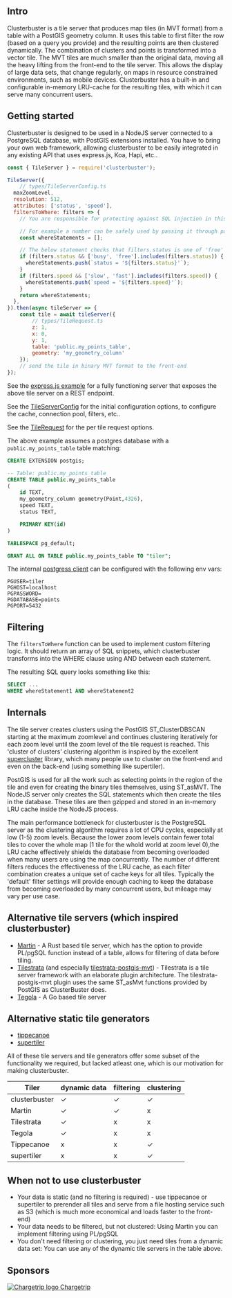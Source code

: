 ## Intro

Clusterbuster is a tile server that produces map tiles (in MVT format) from a table with a PostGIS geometry column. It uses this table to first filter the row (based on a query you provide) and the resulting points are then clustered dynamically. The combination of clusters and points is transformed into a vector tile. The MVT tiles are much smaller than the original data, moving all the heavy lifting from the front-end to the tile server. This allows the display of large data sets, that change regularly, on maps in resource constrained environments, such as mobile devices. Clusterbuster has a built-in and configurable in-memory LRU-cache for the resulting tiles, with which it can serve many concurrent users.

## Getting started

Clusterbuster is designed to be used in a NodeJS server connected to a PostgreSQL database, with PostGIS extensions installed. You have to bring your own web framework, allowing clusterbuster to be easily integrated in any existing API that uses express.js, Koa, Hapi, etc..

```Javascript
const { TileServer } = require('clusterbuster');

TileServer({
    // types/TileServerConfig.ts
  maxZoomLevel,
  resolution: 512,
  attributes: ['status', 'speed'],
  filtersToWhere: filters => {
    // You are responsible for protecting against SQL injection in this function. Because there are many ways to filter, it depends on the filter type on how to approach this.

    // For example a number can be safely used by passing it through parseFloat, strings are best treated by checking for a set of allowed values
    const whereStatements = [];

    // The below statement checks that filters.status is one of 'free' or 'busy' to prevent potential SQL injection
    if (filters.status && ['busy', 'free'].includes(filters.status)) {
      whereStatements.push(`status = '${filters.status}'`);
    }
    if (filters.speed && ['slow', 'fast'].includes(filters.speed)) {
      whereStatements.push(`speed = '${filters.speed}'`);
    }
    return whereStatements;
  },
}).then(async tileServer => {
    const tile = await tileServer({
        // types/TileRequest.ts
        z: 1,
        x: 0,
        y: 1,
        table: 'public.my_points_table',
        geometry: 'my_geometry_column'
    });
    // send the tile in binary MVT format to the front-end
});
```

See the [express.js example](/example) for a fully functioning server that exposes the above tile server on a REST endpoint.

See the [TileServerConfig](/types/TileServerConfig.ts) for the initial configuration options, to configure the cache, connection pool, filters, etc..

See the [TileRequest](/types/TileRequest.ts) for the per tile request options.

The above example assumes a postgres database with a `public.my_points_table` table matching:

```SQL
CREATE EXTENSION postgis;

-- Table: public.my_points_table
CREATE TABLE public.my_points_table
(
    id TEXT,
    my_geometry_column geometry(Point,4326),
    speed TEXT,
    status TEXT,

    PRIMARY KEY(id)
)

TABLESPACE pg_default;

GRANT ALL ON TABLE public.my_points_table TO "tiler";
```

The internal [postgress client](https://node-postgres.com/) can be configured with the following env vars:

```ENV
PGUSER=tiler
PGHOST=localhost
PGPASSWORD=
PGDATABASE=points
PGPORT=5432
```

## Filtering
The `filtersToWhere` function can be used to implement custom filtering logic. It should return an array of SQL snippets, which clusterbuster transforms into the WHERE clause using AND between each statement.

The resulting SQL query looks something like this:

```SQL
SELECT ...
WHERE whereStatement1 AND whereStatement2
```

## Internals

The tile server creates clusters using the PostGIS ST_ClusterDBSCAN starting at the maximum zoomlevel and continues clustering iteratively for each zoom level until the zoom level of the tile request is reached. This 'cluster of clusters' clustering algorithm is inspired by the excellent [supercluster](https://github.com/mapbox/supercluster) library, which many people use to cluster on the front-end and even on the back-end (using something like supertiler).

PostGIS is used for all the work such as selecting points in the region of the tile and even for creating the binary tiles themselves, using ST_asMVT. The NodeJS server only creates the SQL statements which then create the tiles in the database. These tiles are then gzipped and stored in an in-memory LRU cache inside the NodeJS process.

The main performance bottleneck for clusterbuster is the PostgreSQL server as the clustering algorithm requires a lot of CPU cycles, especially at low (1-5) zoom levels. Because the lower zoom levels contain fewer total tiles to cover the whole map (1 tile for the whold world at zoom level 0),the LRU cache effectively shields the database from becoming overloaded when many users are using the map concurrently. The number of different filters reduces the effectiveness of the LRU cache, as each filter combination creates a unique set of cache keys for all tiles. Typically the 'default' filter settings will provide enough caching to keep the database from becoming overloaded by many concurrent users, but mileage may vary per use case.

## Alternative tile servers (which inspired clusterbuster)

- [Martin](https://github.com/urbica/martin) - A Rust based tile server, which has the option to provide PL/pgSQL function instead of a table, allows for filtering of data before tiling.
- [Tilestrata](https://github.com/naturalatlas/tilestrata) (and especially [tilestrata-postgis-mvt](https://github.com/Stezii/tilestrata-postgismvt)) - Tilestrata is a tile server framework with an elaborate plugin architecture. The tilestrata-postgis-mvt plugin uses the same ST_asMvt functions provided by PostGIS as ClusterBuster does.
- [Tegola](https://tegola.io/) - A Go based tile server

## Alternative static tile generators

- [tippecanoe](https://github.com/mapbox/tippecanoe)
- [supertiler](https://github.com/ChrisLoer/supertiler)

All of these tile servers and tile generators offer some subset of the functionality we required, but lacked atleast one, which is our motivation for making clusterbuster.

| Tiler         | dynamic data | filtering | clustering |
| ------------- | ------------ | --------- | ---------- |
| clusterbuster | ✓            | ✓         | ✓          |
| Martin        | ✓            | ✓         | x          |
| Tilestrata    | ✓            | x         | x          |
| Tegola        | ✓            | x         | x          |
| Tippecanoe    | x            | x         | ✓          |
| supertiler    | x            | x         | ✓          |

## When not to use clusterbuster

- Your data is static (and no filtering is required) - use tippecanoe or supertiler to prerender all tiles and serve from a file hosting service such as S3 (which is much more economical and loads faster to the front-end)
- Your data needs to be filtered, but not clustered:
  Using Martin you can implement filtering using PL/pgSQL
- You don't need filtering or clustering, you just need tiles from a dynamic data set: You can use any of the dynamic tile servers in the table above.

## Sponsors

[![Chargetrip logo](https://media.licdn.com/dms/image/C560BAQGsWTEJdxL0mA/company-logo_400_400/0?e=1580342400&v=beta&t=JjIWuawS6Q_XnuAtJCbPfy6QOv7mqENtDmIkRfvIUUQ) Chargetrip](https://www.chargetrip.com)

